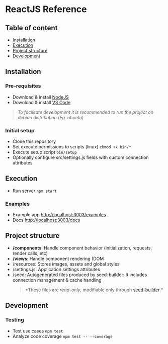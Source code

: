 # ReactJS Reference

## Table of content

-   [Installation](#installation)
-   [Execution](#execution)
-   [Project structure](#project-structure)
-   [Development](#development)


## Installation

### Pre-requisites

-   Download & install [NodeJS](https://nodejs.dev/learn/how-to-install-nodejs)
-   Download & install [VS Code](https://code.visualstudio.com/)
>   *To facilitate development it is recommended to run the project on debian distribution (Eg. ubuntu)*

### Initial setup

-   Clone this repository
-   Set execute permissions to scripts (linux) `chmod +x bin/*` 
-   Execute setup script `bin/setup`
-   Optionally configure src/settings.js fields with custom connection attributes


## Execution

-   Run server `npm start`

### Examples

-   Example app [http://localhost:3003/examples](http://localhost:3003/examples)
-   Docs [http://localhost:3003/docs](http://localhost:3003/docs)


## Project structure

-   **/components**: Handle component behavior (initialization, requests, render calls, etc)
-   **/views**: Handle component rendering (DOM
-   /resources: Stores images, assets and global styles
-   /settings.js: Application settings attributes
-   /seed: Autogenerated files produced by seed-builder: It includes connection management & cache handling
    >   *These files are *read-only*, modifiable only through [seed-builder](./040-seed-builder.md) *


## Development

### Testing

-   Test use cases `npm test`
-   Analyze code coverage `npm test -- --coverage`